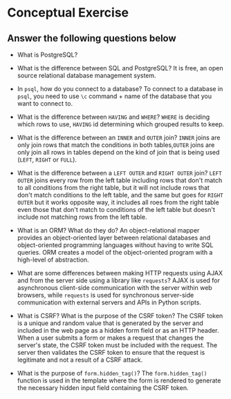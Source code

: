 # Conceptual Exercise

## Answer the following questions below

- What is PostgreSQL?

- What is the difference between SQL and PostgreSQL?
  It is free, an open source relational database management system.

- In `psql`, how do you connect to a database?
  To connect to a database in `psql`, you need to use `\c` command + name of the database that you want to connect to.

- What is the difference between `HAVING` and `WHERE`?
  `WHERE` is deciding which rows to use, `HAVING` id determining which grouped results to keep.

- What is the difference between an `INNER` and `OUTER` join?
  `INNER` joins are only join rows that match the conditions in both tables,`OUTER` joins are only join all rows in tables depend on the kind of join that is being used (`LEFT`, `RIGHT` or `FULL`).

- What is the difference between a `LEFT OUTER` and `RIGHT OUTER` join?
  `LEFT OUTER` joins every row from the left table including rows that don't match to all conditions from the right table, but it will not include rows that don't match conditions to the left table, and the same but goes for `RIGHT OUTER` but it works opposite way, it includes all roes from the right table even those that don't match to conditions of the left table but doesn't include not matching rows from the left table.

- What is an ORM? What do they do?
  An object-relational mapper provides an object-oriented layer between relational databases and object-oriented programming languages without having to write SQL queries. ORM creates a model of the object-oriented program with a high-level of abstraction.

- What are some differences between making HTTP requests using AJAX
  and from the server side using a library like `requests`?
  AJAX is used for asynchronous client-side communication with the server within web browsers, while `requests` is used for synchronous server-side communication with external servers and APIs in Python scripts.

- What is CSRF? What is the purpose of the CSRF token?
  The CSRF token is a unique and random value that is generated by the server and included in the web page as a hidden form field or as an HTTP header. When a user submits a form or makes a request that changes the server's state, the CSRF token must be included with the request. The server then validates the CSRF token to ensure that the request is legitimate and not a result of a CSRF attack.

- What is the purpose of `form.hidden_tag()`?
  The `form.hidden_tag()` function is used in the template where the form is rendered to generate the necessary hidden input field containing the CSRF token.
